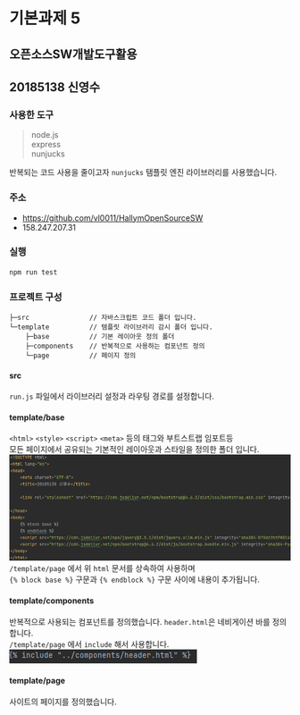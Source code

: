 # 기본과제 5

## 오픈소스SW개발도구활용

## 20185138 신영수

### 사용한 도구

> node.js  
> express  
> nunjucks

반복되는 코드 사용을 줄이고자 `nunjucks` 탬플릿 엔진 라이브러리를 사용했습니다.

### 주소

- https://github.com/vl0011/HallymOpenSourceSW
- 158.247.207.31

### 실행

```bash
npm run test
```

### 프로젝트 구성

```
├─src               // 자바스크립트 코드 폴더 입니다.
└─template          // 템플릿 라이브러리 감시 폴더 입니다.
    ├─base          // 기본 레이아웃 정의 폴더
    ├─components    // 반복적으로 사용하는 컴포넌트 정의
    └─page          // 페이지 정의
```

#### src

`run.js` 파일에서 라이브러리 설정과 라우팅 경로를 설정합니다.

#### template/base

`<html>` `<style>` `<script>` `<meta>` 등의 태그와 부트스트랩 임포트등  
모든 페이지에서 공유되는 기본적인 레이아웃과 스타일을 정의한 폴더 입니다.
![img.png](imgs/img.png)
`/template/page` 에서 위 `html` 문서를 상속하여 사용하며  
`{% block base %}` 구문과 `{% endblock %}` 구문 사이에 내용이 추가됩니다.

#### template/components

반복적으로 사용되는 컴포넌트를 정의했습니다. `header.html`은 네비게이션 바를 정의합니다.  
`/template/page` 에서 `include` 해서 사용합니다.  
![img.png](imgs/img2.png)  

#### template/page

사이트의 페이지를 정의했습니다.

